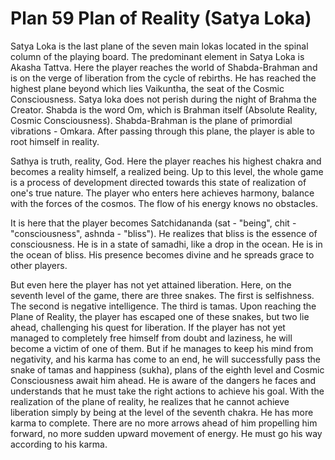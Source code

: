 # Plan 59 Plan of Reality (Satya Loka)

Satya Loka is the last plane of the seven main lokas located in the spinal column of the playing board. The predominant element in Satya Loka is Akasha Tattva. Here the player reaches the world of Shabda-Brahman and is on the verge of liberation from the cycle of rebirths. He has reached the highest plane beyond which lies Vaikuntha, the seat of the Cosmic Consciousness. Satya loka does not perish during the night of Brahma the Creator. Shabda is the word Om, which is Brahman itself (Absolute Reality, Cosmic Consciousness). Shabda-Brahman is the plane of primordial vibrations - Omkara. After passing through this plane, the player is able to root himself in reality.

Sathya is truth, reality, God. Here the player reaches his highest chakra and becomes a reality himself, a realized being. Up to this level, the whole game is a process of development directed towards this state of realization of one's true nature. The player who enters here achieves harmony, balance with the forces of the cosmos. The flow of his energy knows no obstacles.

It is here that the player becomes Satchidananda (sat - "being", chit - "consciousness", ashnda - "bliss"). He realizes that bliss is the essence of consciousness. He is in a state of samadhi, like a drop in the ocean. He is in the ocean of bliss. His presence becomes divine and he spreads grace to other players.

But even here the player has not yet attained liberation. Here, on the seventh level of the game, there are three snakes. The first is selfishness. The second is negative intelligence. The third is tamas. Upon reaching the Plane of Reality, the player has escaped one of these snakes, but two lie ahead, challenging his quest for liberation. If the player has not yet managed to completely free himself from doubt and laziness, he will become a victim of one of them. But if he manages to keep his mind from negativity, and his karma has come to an end, he will successfully pass the snake of tamas and happiness (sukha), plans of the eighth level and Cosmic Consciousness await him ahead. He is aware of the dangers he faces and understands that he must take the right actions to achieve his goal. With the realization of the plane of reality, he realizes that he cannot achieve liberation simply by being at the level of the seventh chakra. He has more karma to complete. There are no more arrows ahead of him propelling him forward, no more sudden upward movement of energy. He must go his way according to his karma.
